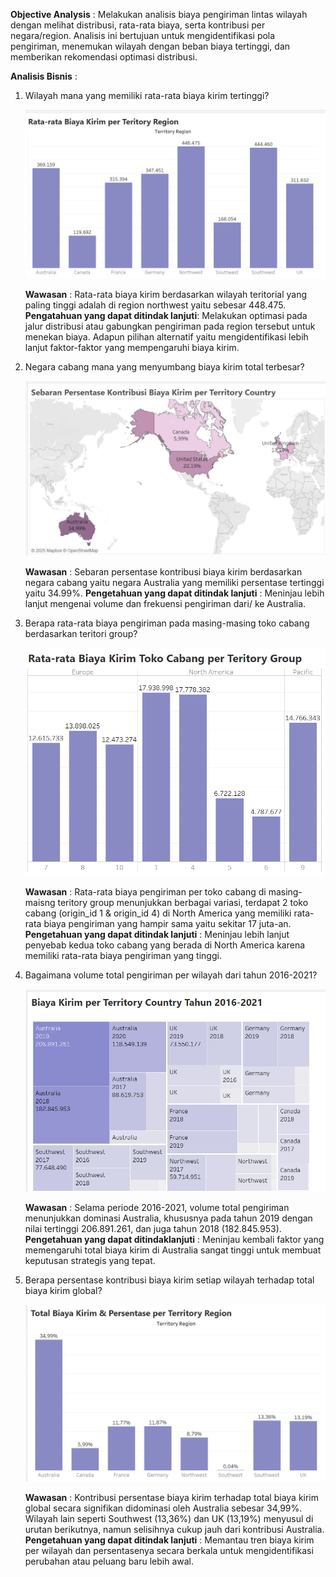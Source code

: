 **Objective Analysis** : Melakukan analisis biaya pengiriman lintas wilayah dengan melihat distribusi, rata-rata biaya, serta kontribusi per negara/region. Analisis ini bertujuan untuk mengidentifikasi pola pengiriman, menemukan wilayah dengan beban biaya tertinggi, dan memberikan rekomendasi optimasi distribusi.

**Analisis Bisnis** :

  1. Wilayah mana yang memiliki  rata-rata biaya kirim tertinggi?

        ![biaya kirim per region](images/image4.png)

     **Wawasan** : Rata-rata biaya kirim berdasarkan wilayah teritorial yang paling tinggi adalah di region northwest yaitu sebesar 448.475.
     **Pengatahuan yang dapat ditindak lanjuti**: Melakukan optimasi pada jalur distribusi atau gabungkan pengiriman pada region tersebut untuk menekan biaya. Adapun pilihan alternatif yaitu mengidentifikasi lebih lanjut faktor-faktor yang mempengaruhi biaya kirim.

  2. Negara cabang mana yang menyumbang biaya kirim total terbesar?

        ![sebaran biaya kirim](images/image5.png)

     **Wawasan** : Sebaran persentase kontribusi biaya  kirim berdasarkan negara cabang yaitu negara Australia yang memiliki persentase tertinggi yaitu 34.99%.
     **Pengetahuan yang dapat ditindak lanjuti** : Meninjau lebih lanjut mengenai volume dan  frekuensi pengiriman dari/ ke Australia.

  3. Berapa rata-rata biaya pengiriman pada masing-masing toko cabang berdasarkan teritori group?

       ![rata-rata biaya kirim per teritory group](images/image6.png)

      **Wawasan** : Rata-rata biaya pengiriman per toko cabang di masing-maisng teritory group menunjukkan berbagai variasi, terdapat 2 toko cabang (origin_id 1 & origin_id 4) di North America yang memiliki rata-rata biaya pengiriman yang hampir sama yaitu sekitar 17 juta-an.
      **Pengetahuan yang dapat ditindak lanjuti** : Meninjau lebih lanjut penyebab kedua toko cabang yang berada di North America karena memiliki rata-rata biaya pengiriman yang tinggi.

  4. Bagaimana volume  total pengiriman  per wilayah dari tahun 2016-2021?

       ![biaya kirim per teritory country 2016-2021](images/image7.png)

     **Wawasan** : Selama periode 2016-2021, volume total pengiriman menunjukkan dominasi Australia, khususnya pada tahun 2019 dengan nilai tertinggi 206.891.261, dan juga tahun 2018 (182.845.953).
     **Pengetahuan yang dapat ditindaklanjuti** : Meninjau kembali faktor yang memengaruhi total biaya kirim di Australia sangat tinggi untuk membuat keputusan strategis yang tepat.

  5. Berapa persentase kontribusi biaya kirim setiap wilayah  terhadap total biaya kirim global?

     ![biaya kirim & persentase per teritory region](images/image8.png)

     **Wawasan** : Kontribusi persentase biaya kirim terhadap total biaya kirim global secara signifikan didominasi oleh Australia sebesar 34,99%. Wilayah lain seperti Southwest (13,36%) dan UK (13,19%) menyusul di urutan berikutnya, namun selisihnya cukup jauh dari kontribusi Australia.
     **Pengetahuan yang dapat ditindak lanjuti** :	Memantau tren biaya kirim per wilayah dan persentasenya secara berkala untuk mengidentifikasi perubahan atau peluang baru lebih awal.
